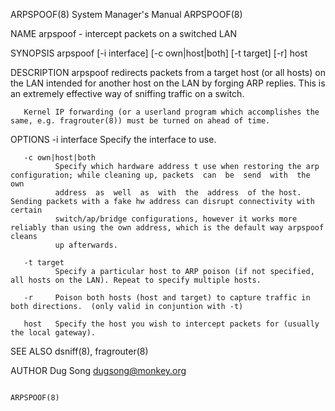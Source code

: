 ARPSPOOF(8)                                                   System Manager's Manual                                                  ARPSPOOF(8)

NAME
       arpspoof - intercept packets on a switched LAN

SYNOPSIS
       arpspoof [-i interface] [-c own|host|both] [-t target] [-r] host

DESCRIPTION
       arpspoof  redirects packets from a target host (or all hosts) on the LAN intended for another host on the LAN by forging ARP replies.  This
       is an extremely effective way of sniffing traffic on a switch.

       Kernel IP forwarding (or a userland program which accomplishes the same, e.g. fragrouter(8)) must be turned on ahead of time.

OPTIONS
       -i interface
              Specify the interface to use.

       -c own|host|both
              Specify which hardware address t use when restoring the arp configuration; while cleaning up, packets  can  be  send  with  the  own
              address  as  well  as  with  the  address  of the host. Sending packets with a fake hw address can disrupt connectivity with certain
              switch/ap/bridge configurations, however it works more reliably than using the own address, which is the default way arpspoof cleans
              up afterwards.

       -t target
              Specify a particular host to ARP poison (if not specified, all hosts on the LAN). Repeat to specify multiple hosts.

       -r     Poison both hosts (host and target) to capture traffic in both directions.  (only valid in conjuntion with -t)

       host   Specify the host you wish to intercept packets for (usually the local gateway).

SEE ALSO
       dsniff(8), fragrouter(8)

AUTHOR
       Dug Song <dugsong@monkey.org>

                                                                                                                                       ARPSPOOF(8)
